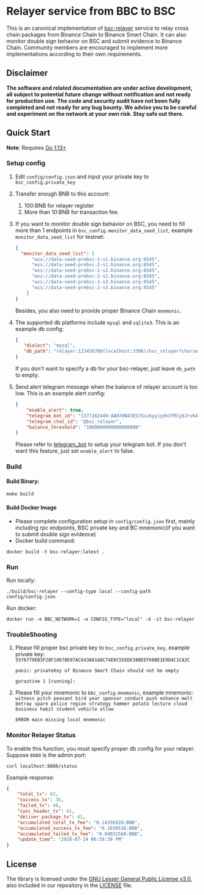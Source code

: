 # Relayer service from BBC to BSC

This is an canonical implementation of [bsc-relayer](https://github.com/binance-chain/whitepaper/blob/master/WHITEPAPER.md#bsc-relayers) service to relay cross chain packages from Binance Chain to Binance Smart Chain. It can also monitor double sign behavior on BSC and submit evidence to Binance Chain. Community members are encouraged to implement more implementations according to their own requirements.

## Disclaimer

**The software and related documentation are under active development, 
all subject to potential future change without notification and not ready for production use. 
The code and security audit have not been fully completed and not ready for any bug bounty.
We advise you to be careful and experiment on the network at your own risk. Stay safe out there.**

## Quick Start

**Note**: Requires [Go 1.13+](https://golang.org/dl/)

### Setup config

1. Edit `config/config.json` and input your private key to `bsc_config.private_key`
2. Transfer enough BNB to this account:
    1. 100:BNB for relayer register
    2. More than 10:BNB for transaction fee.
3. If you want to monitor double sign behavior on BSC, you need to fill more than 1 endpoints in `bsc_config.monitor_data_seed_list`, example `monitor_data_seed_list` for testnet:
    ```json
    {
      "monitor_data_seed_list": [
          "wss://data-seed-prebsc-1-s1.binance.org:8545",
          "wss://data-seed-prebsc-2-s1.binance.org:8545",
          "wss://data-seed-prebsc-1-s2.binance.org:8545",
          "wss://data-seed-prebsc-2-s2.binance.org:8545",
          "wss://data-seed-prebsc-1-s3.binance.org:8545",
          "wss://data-seed-prebsc-2-s3.binance.org:8545"
        ]
    }
    ```
   Besides, you also need to provide proper Binance Chain `mnemonic`.
   
4. The supported db platforms include `mysql` and `sqlite3`. This is an example db config:
    ```json
    {
       "dialect": "mysql",
       "db_path": "relayer:12345678@(localhost:3306)/bsc_relayer?charset=utf8&parseTime=True&loc=Local"
    }
    ```
   If you don't want to specify a db for your bsc-relayer, just leave `db_path` to empty.
   
5. Send alert telegram message when the balance of relayer account is too low. This is an example alert config:
    ```json
    {
        "enable_alert": true,
        "telegram_bot_id": "1377262449:AAH70B43ES75uiKyyiyUh3fRCy6JrvK4O6c",
        "telegram_chat_id": "@bsc_relayer",
        "balance_threshold": "1000000000000000000"
    }
    ```
   Please refer to [telegram_bot](https://www.home-assistant.io/integrations/telegram_bot) to setup your telegram bot. If you don't want this feature, just set `enable_alert` to false.

### Build

#### Build Binary:
```shell script
make build
```

#### Build Docker Image

- Please complete configuration setup in `config/config.json` first, mainly including rpc endpoints, BSC private key and BC mnemonic(if you want to submit double sign evidence)
- Docker build command:
```shell script
docker build -t bsc-relayer:latest .
```

### Run

Run locally:
```shell script
./build/bsc-relayer --config-type local --config-path config/config.json
```

Run docker:
```shell script
docker run -e BBC_NETWORK=1 -e CONFIG_TYPE="local" -d -it bsc-relayer
```

### TroubleShooting

1. Please fill proper bsc private key to `bsc_config.private_key`, example private key: `5576779EB3F28F1067BE07AC643A81A8C74E6C55EDE38BEEF68BE1E9D4C1CA3C`

    ```
    panic: privateKey of Binance Smart Chain should not be empty
    
    goroutine 1 [running]:
    ```

2. Please fill your mnemonic to `bbc_config.mnemonic`, example mnemonic: `witness pitch peasant bird year sponsor conduct push enhance melt betray spare police region strategy hammer potato lecture cloud business habit student vehicle allow`

    ```
    ERROR main missing local mnemonic
    ```

### Monitor Relayer Status

To enable this function, you must specify proper db config for your relayer. Suppose `8080` is the admin port: 
```shell script
curl localhost:8080/status
```

Example response:
```json
{
    "total_tx": 82,
    "success_tx": 36,
    "failed_tx": 46,
    "sync_header_tx": 41,
    "deliver_package_tx": 41,
    "accumulated_total_tx_fee": "0.14336928:BNB",
    "accumulated_success_tx_fee": "0.1030536:BNB",
    "accumulated_failed_tx_fee": "0.04031568:BNB",
    "update_time": "2020-07-14 06:59:39 PM"
}
```

## License

The library is licensed under the [GNU Lesser General Public License v3.0](https://www.gnu.org/licenses/lgpl-3.0.en.html),
also included in our repository in the [LICENSE](LICENSE) file.